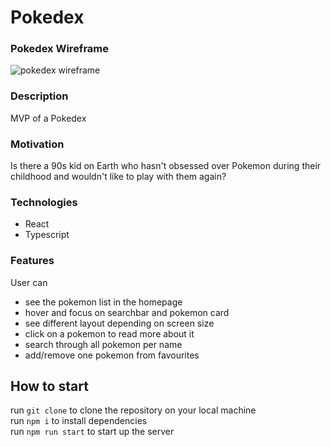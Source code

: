 # Pokedex

### Pokedex Wireframe
![pokedex wireframe](https://user-images.githubusercontent.com/30959973/235921629-f565ee3a-c12d-43f3-82de-da3689cafc69.png)

<!-- TO DO: add table of contents -->
### Description
MVP of a Pokedex

### Motivation
Is there a 90s kid on Earth who hasn't obsessed over Pokemon during their childhood and wouldn't like to play with them again?

### Technologies
- React
- Typescript

### Features
User can
- see the pokemon list in the homepage
- hover and focus on searchbar and pokemon card
- see different layout depending on screen size
- click on a pokemon to read more about it
- search through all pokemon per name
- add/remove one pokemon from favourites

## How to start
run `git clone` to clone the repository on your local machine <br/>
run `npm i` to install dependencies <br/>
run `npm run start` to start up the server <br/>
